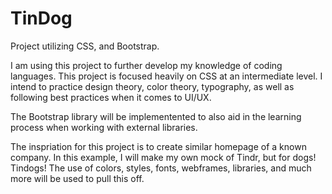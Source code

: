 # TinDog
Project utilizing CSS, and Bootstrap.

I am using this project to further develop my knowledge of coding languages. This project is focused heavily on CSS at an intermediate level. 
I intend to practice design theory, color theory, typography, as well as following best practices when it comes to UI/UX.

The Bootstrap library will be implementented to also aid in the learning process when working with external libraries.

The inspriation for this project is to create similar homepage of a known company. In this example, I will make my own mock of Tindr, but for dogs! Tindogs!
The use of colors, styles, fonts, webframes, libraries, and much more will be used to pull this off. 
